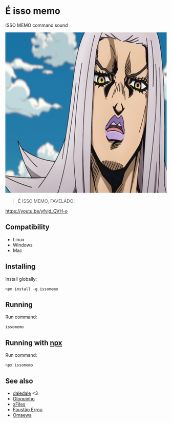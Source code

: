 # É isso memo
ISSO MEMO command sound

<div style="text-align: center">
    <img src="./issomemo.png" height="500"/>
</div>

> É ISSO MEMO, FAVELADO!

https://youtu.be/yfvjd_QVH-o

## Compatibility

- Linux
- Windows
- Mac

## Installing
Install globally:

    npm install -g issomemo

## Running
Run command:

    issomemo

## Running with [npx](https://www.npmjs.com/package/npx)
Run command:

    npx issomemo
   
## See also

 - [daledale](https://github.com/anabastos/daledale/) <3
 - [Oloquinho](https://github.com/oloquinho/oloquinho)
 - [xFiles](https://github.com/BrOrlandi/xfiles/)
 - [Faustão Errou](https://github.com/BrOrlandi/faustao-errou/)
 - [Omaewa](https://github.com/BrOrlandi/omaewa/)

